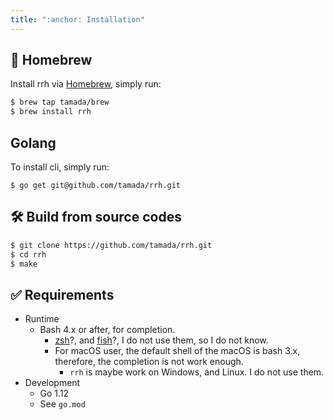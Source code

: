 ```yaml
---
title: ":anchor: Installation"
---
```


## :beer: Homebrew

Install rrh via [Homebrew](https://brew.sh), simply run:

```sh
$ brew tap tamada/brew
$ brew install rrh
```


## Golang

To install cli, simply run:

```
$ go get git@github.com/tamada/rrh.git
```

## :hammer_and_wrench: Build from source codes

```sh
$ git clone https://github.com/tamada/rrh.git
$ cd rrh
$ make
```

## :white_check_mark: Requirements

* Runtime
    * Bash 4.x or after, for completion.
        * [zsh](http://www.zsh.org/)?, and [fish](https://fishshell.com/)?, I do not use them, so I do not know.
        * For macOS user, the default shell of the macOS is bash 3.x, therefore, the completion is not work enough.
             * `rrh` is maybe work on Windows, and Linux. I do not use them.
* Development
    * Go 1.12
    * See `go.mod`
